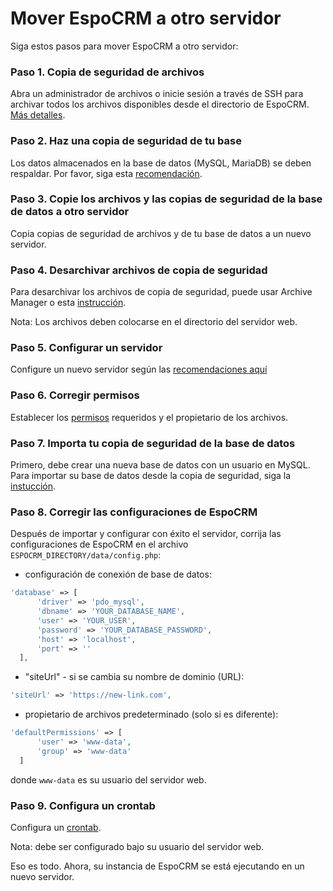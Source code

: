 # Mover EspoCRM a otro servidor

Siga estos pasos para mover EspoCRM a otro servidor:

### Paso 1. Copia de seguridad de archivos

Abra un administrador de archivos o inicie sesión a través de SSH para archivar todos los archivos disponibles desde el directorio de EspoCRM. [Más detalles](backup-and-restore.md#paso-1-respaldar-archivos).

### Paso 2. Haz una copia de seguridad de tu base

Los datos almacenados en la base de datos (MySQL, MariaDB) se deben respaldar. Por favor, siga esta [recomendación](backup-and-restore.md#paso-2-respaldar-base-de-datos).

### Paso 3. Copie los archivos y las copias de seguridad de la base de datos a otro servidor

Copia copias de seguridad de archivos y de tu base de datos a un nuevo servidor.

### Paso 4. Desarchivar archivos de copia de seguridad

Para desarchivar los archivos de copia de seguridad, puede usar Archive Manager o esta [instrucción](backup-and-restore.md#paso-1-desarchivar-archivos-de-copia-de-seguridad).

Nota: Los archivos deben colocarse en el directorio del servidor web.

### Paso 5. Configurar un servidor

Configure un nuevo servidor según las [recomendaciones aquí](server-configuration.md)

### Paso 6. Corregir permisos

Establecer los [permisos](server-configuration.md#permisos-requeridos-para-sistemas-basados-en-unix) requeridos y el propietario de los archivos.

### Paso 7. Importa tu copia de seguridad de la base de datos

Primero, debe crear una nueva base de datos con un usuario en MySQL. Para importar su base de datos desde la copia de seguridad, siga la [instucción](backup-and-restore.md#paso-3-importar-el-volcado-de-la-base-de-datos).

### Paso 8. Corregir las configuraciones de EspoCRM

Después de importar y configurar con éxito el servidor, corrija las configuraciones de EspoCRM en el archivo `ESPOCRM_DIRECTORY/data/config.php`:

 * configuración de conexión de base de datos:

  ```php
  'database' => [
        'driver' => 'pdo_mysql',
        'dbname' => 'YOUR_DATABASE_NAME',
        'user' => 'YOUR_USER',
        'password' => 'YOUR_DATABASE_PASSWORD',
        'host' => 'localhost',
        'port' => ''
    ],
  ```

   * "siteUrl" - si se cambia su nombre de dominio (URL):

  ```php
  'siteUrl' => 'https://new-link.com',
  ```

  * propietario de archivos predeterminado (solo si es diferente):

  ```php
  'defaultPermissions' => [
        'user' => 'www-data',
        'group' => 'www-data'
    ]
  ```

  donde `www-data` es su usuario del servidor web.

### Paso 9. Configura un crontab

Configura un [crontab](server-configuration.md#configurar-un-crontab).

Nota: debe ser configurado bajo su usuario del servidor web.

Eso es todo. Ahora, su instancia de EspoCRM se está ejecutando en un nuevo servidor.

